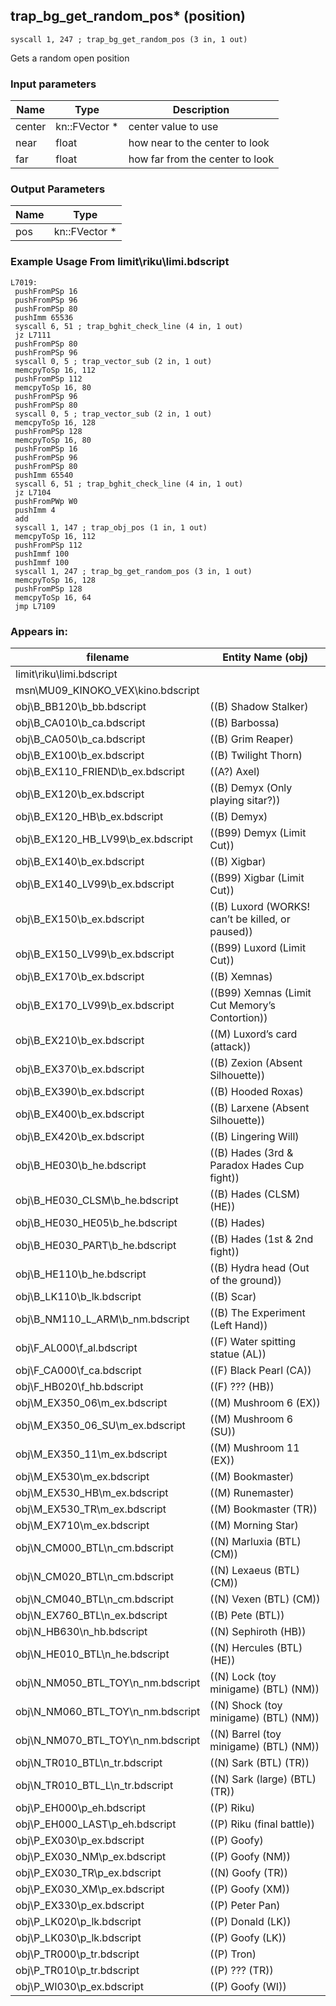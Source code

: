 ## trap_bg_get_random_pos* (position)

`syscall 1, 247 ; trap_bg_get_random_pos (3 in, 1 out)`

Gets a random open position

### Input parameters
| Name | Type | Description
|------|------|------------
| center   | kn::FVector *   | center value to use
| near   | float   | how near to the center to look
| far   | float   | how far from the center to look


### Output Parameters
| Name | Type
|------|-----
| pos   | kn::FVector *   
### Example Usage From limit\riku\limi.bdscript
```plaintext
L7019:
 pushFromPSp 16
 pushFromPSp 96
 pushFromPSp 80
 pushImm 65536
 syscall 6, 51 ; trap_bghit_check_line (4 in, 1 out)
 jz L7111
 pushFromPSp 80
 pushFromPSp 96
 syscall 0, 5 ; trap_vector_sub (2 in, 1 out)
 memcpyToSp 16, 112
 pushFromPSp 112
 memcpyToSp 16, 80
 pushFromPSp 96
 pushFromPSp 80
 syscall 0, 5 ; trap_vector_sub (2 in, 1 out)
 memcpyToSp 16, 128
 pushFromPSp 128
 memcpyToSp 16, 80
 pushFromPSp 16
 pushFromPSp 96
 pushFromPSp 80
 pushImm 65540
 syscall 6, 51 ; trap_bghit_check_line (4 in, 1 out)
 jz L7104
 pushFromPWp W0
 pushImm 4
 add 
 syscall 1, 147 ; trap_obj_pos (1 in, 1 out)
 memcpyToSp 16, 112
 pushFromPSp 112
 pushImmf 100
 pushImmf 100
 syscall 1, 247 ; trap_bg_get_random_pos (3 in, 1 out)
 memcpyToSp 16, 128
 pushFromPSp 128
 memcpyToSp 16, 64
 jmp L7109
```


### Appears in:
| filename | Entity Name (obj)
|----------|-------------
| limit\riku\limi.bdscript       |           
| msn\MU09_KINOKO_VEX\kino.bdscript       |           
| obj\B_BB120\b_bb.bdscript       | ((B) Shadow Stalker)          
| obj\B_CA010\b_ca.bdscript       | ((B) Barbossa)          
| obj\B_CA050\b_ca.bdscript       | ((B) Grim Reaper)          
| obj\B_EX100\b_ex.bdscript       | ((B) Twilight Thorn)          
| obj\B_EX110_FRIEND\b_ex.bdscript       | ((A?) Axel)          
| obj\B_EX120\b_ex.bdscript       | ((B) Demyx (Only playing sitar?))          
| obj\B_EX120_HB\b_ex.bdscript       | ((B) Demyx)          
| obj\B_EX120_HB_LV99\b_ex.bdscript       | ((B99) Demyx (Limit Cut))          
| obj\B_EX140\b_ex.bdscript       | ((B) Xigbar)          
| obj\B_EX140_LV99\b_ex.bdscript       | ((B99) Xigbar (Limit Cut))          
| obj\B_EX150\b_ex.bdscript       | ((B) Luxord (WORKS! can’t be killed, or paused))          
| obj\B_EX150_LV99\b_ex.bdscript       | ((B99) Luxord (Limit Cut))          
| obj\B_EX170\b_ex.bdscript       | ((B) Xemnas)          
| obj\B_EX170_LV99\b_ex.bdscript       | ((B99) Xemnas (Limit Cut Memory’s Contortion))          
| obj\B_EX210\b_ex.bdscript       | ((M) Luxord’s card (attack))          
| obj\B_EX370\b_ex.bdscript       | ((B) Zexion (Absent Silhouette))          
| obj\B_EX390\b_ex.bdscript       | ((B) Hooded Roxas)          
| obj\B_EX400\b_ex.bdscript       | ((B) Larxene (Absent Silhouette))          
| obj\B_EX420\b_ex.bdscript       | ((B) Lingering Will)          
| obj\B_HE030\b_he.bdscript       | ((B) Hades (3rd & Paradox Hades Cup fight))          
| obj\B_HE030_CLSM\b_he.bdscript       | ((B) Hades (CLSM) (HE))          
| obj\B_HE030_HE05\b_he.bdscript       | ((B) Hades)          
| obj\B_HE030_PART\b_he.bdscript       | ((B) Hades (1st & 2nd fight))          
| obj\B_HE110\b_he.bdscript       | ((B) Hydra head (Out of the ground))          
| obj\B_LK110\b_lk.bdscript       | ((B) Scar)          
| obj\B_NM110_L_ARM\b_nm.bdscript       | ((B) The Experiment (Left Hand))          
| obj\F_AL000\f_al.bdscript       | ((F) Water spitting statue (AL))          
| obj\F_CA000\f_ca.bdscript       | ((F) Black Pearl (CA))          
| obj\F_HB020\f_hb.bdscript       | ((F) ??? (HB))          
| obj\M_EX350_06\m_ex.bdscript       | ((M) Mushroom 6 (EX))          
| obj\M_EX350_06_SU\m_ex.bdscript       | ((M) Mushroom 6 (SU))          
| obj\M_EX350_11\m_ex.bdscript       | ((M) Mushroom 11 (EX))          
| obj\M_EX530\m_ex.bdscript       | ((M) Bookmaster)          
| obj\M_EX530_HB\m_ex.bdscript       | ((M) Runemaster)          
| obj\M_EX530_TR\m_ex.bdscript       | ((M) Bookmaster (TR))          
| obj\M_EX710\m_ex.bdscript       | ((M) Morning Star)          
| obj\N_CM000_BTL\n_cm.bdscript       | ((N) Marluxia (BTL) (CM))          
| obj\N_CM020_BTL\n_cm.bdscript       | ((N) Lexaeus (BTL) (CM))          
| obj\N_CM040_BTL\n_cm.bdscript       | ((N) Vexen (BTL) (CM))          
| obj\N_EX760_BTL\n_ex.bdscript       | ((B) Pete (BTL))          
| obj\N_HB630\n_hb.bdscript       | ((N) Sephiroth (HB))          
| obj\N_HE010_BTL\n_he.bdscript       | ((N) Hercules (BTL) (HE))          
| obj\N_NM050_BTL_TOY\n_nm.bdscript       | ((N) Lock (toy minigame) (BTL) (NM))          
| obj\N_NM060_BTL_TOY\n_nm.bdscript       | ((N) Shock (toy minigame) (BTL) (NM))          
| obj\N_NM070_BTL_TOY\n_nm.bdscript       | ((N) Barrel (toy minigame) (BTL) (NM))          
| obj\N_TR010_BTL\n_tr.bdscript       | ((N) Sark (BTL) (TR))          
| obj\N_TR010_BTL_L\n_tr.bdscript       | ((N) Sark (large) (BTL) (TR))          
| obj\P_EH000\p_eh.bdscript       | ((P) Riku)          
| obj\P_EH000_LAST\p_eh.bdscript       | ((P) Riku (final battle))          
| obj\P_EX030\p_ex.bdscript       | ((P) Goofy)          
| obj\P_EX030_NM\p_ex.bdscript       | ((P) Goofy (NM))          
| obj\P_EX030_TR\p_ex.bdscript       | ((N) Goofy (TR))          
| obj\P_EX030_XM\p_ex.bdscript       | ((P) Goofy (XM))          
| obj\P_EX330\p_ex.bdscript       | ((P) Peter Pan)          
| obj\P_LK020\p_lk.bdscript       | ((P) Donald (LK))          
| obj\P_LK030\p_lk.bdscript       | ((P) Goofy (LK))          
| obj\P_TR000\p_tr.bdscript       | ((P) Tron)          
| obj\P_TR010\p_tr.bdscript       | ((P) ??? (TR))          
| obj\P_WI030\p_ex.bdscript       | ((P) Goofy (WI))          



